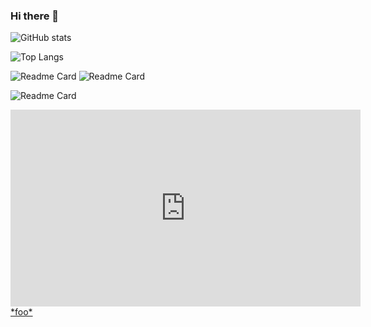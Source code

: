 ### Hi there 👋

![GitHub stats](https://github-readme-stats.vercel.app/api?username=LuciferLordKing&show_icons=true&langs_count=10&theme=jolly)

![Top Langs](https://github-readme-stats.vercel.app/api/top-langs/?username=LuciferLordKing&layout=compact&theme=algolia)

![Readme Card](https://github-readme-stats.vercel.app/api/pin/?username=LuciferLordKing&repo=instagram-image-downloader&theme=cobalt)
![Readme Card](https://github-readme-stats.vercel.app/api/pin/?username=LuciferLordKing&repo=simple-database-viewer&theme=cobalt)

![Readme Card](https://github-readme-stats.vercel.app/api/pin/?username=LuciferLordKing&repo=my-first-webpage&theme=cobalt)

<iframe width="560" height="315" src="https://www.youtube.com/embed/XAJEXUNmP5M" title="YouTube video player" frameborder="0" allow="accelerometer; autoplay; clipboard-write; encrypted-media; gyroscope; picture-in-picture" allowfullscreen></iframe>

<div><a href="bar">*foo*</a></div>

<!--
**LuciferLordKing/LuciferLordKing** is a ✨ _special_ ✨ repository because its `README.md` (this file) appears on your GitHub profile.

Here are some ideas to get you started:

- 🔭 I’m currently working on ...
- 🌱 I’m currently learning ...
- 👯 I’m looking to collaborate on ...
- 🤔 I’m looking for help with ...
- 💬 Ask me about ...
- 📫 How to reach me: ...
- 😄 Pronouns: ...
- ⚡ Fun fact: ...
-->

